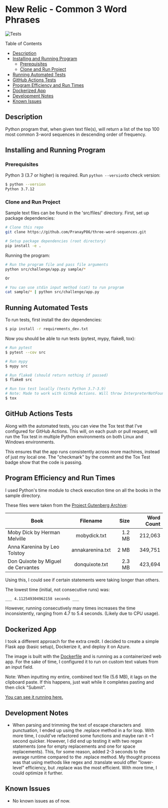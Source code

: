 # New Relic - Common 3 Word Phrases

![Tests](https://github.com/PranayP86/three-word-sequences/actions/workflows/tests.yml/badge.svg)

Table of Contents

  - [Description](#Description)
  - [Installing and Running Program](#Installing-and-Running-Program)
    - [Prerequisites](#Prerequisites)
    - [Clone and Run Project](#Clone-and-Run-Project)
  - [Running Automated Tests](#Running-Automated-Tests)
  - [GitHub Actions Tests](#GitHub-Actions-Tests)
  - [Program Efficiency and Run Times](#Program-Efficiency-and-Run-Times)
  - [Dockerized App](#Dockerized-App)
  - [Development Notes](#Development-Notes)
  - [Known Issues](#Known-Issues)

## Description

Python program that, when given text file(s), will return a list of the top 100 most common 3-word sequences in descending order of frequency.

## Installing and Running Program


### Prerequisites

Python 3 (3.7 or higher) is required. Run `python --version`to check version:

```bash
$ python --version
Python 3.7.12
```

### Clone and Run Project

Sample text files can be found in the 'src/files/' directory.
First, set up package dependencies:

```bash
# Clone this repo
git clone https://github.com/PranayP86/three-word-sequences.git

# Setup package dependencies (root directory)
pip install -e .
```

Running the program:

```bash
# Run the program file and pass file arguments
python src/challenge/app.py sample/*

Or

# You can use stdin input method (cat) to run program
cat sample/* | python src/challenge/app.py
```

## Running Automated Tests

To run tests, first install the dev dependencies:

```bash
$ pip install -r requirements_dev.txt
```

Now you should be able to run tests (pytest, mypy, flake8, tox):

```bash
# Run pytest
$ pytest --cov src

# Run mypy
$ mypy src

# Run flake8 (should return nothing if passed)
$ flake8 src

# Run tox test locally (tests Python 3.7-3.9)
# Note: Made to work with GitHub Actions. Will throw InterpreterNotFound for any version not installed if running locally.
$ tox
```
## GitHub Actions Tests

Along with the automated tests, you can view the Tox test that I've configured for GitHub Actions. This will, on each push or pull request, will run the Tox test in multiple Python environments on both Linux and Windows environments. 

This ensures that the app runs consistently across more machines, instead of just my local one. The "checkmark" by the commit and the Tox Test badge show that the code is passing.

## Program Efficiency and Run Times

I used Python's time module to check execution time on all the books in the sample directory.

These files were taken from the [Project Gutenberg Archive](https://www.gutenberg.org/):

| Book | Filename  | Size | Word Count |
| ---- |:---------:| ----:| ----------:|
| Moby Dick by Herman Melville | mobydick.txt | 1.2 MB | 212,063 |
| Anna Karenina by Leo Tolstoy| annakarenina.txt | 2 MB | 349,751 |
| Don Quixote by Miguel de Cervantes | donquixote.txt | 2.3 MB | 423,694 |

Using this, I could see if certain statements were taking longer than others.

The lowest time (initial, not consecutive runs) was:
```bash
___ 4.112549304962158 seconds ___
```
However, running consecutively many times increases the time inconsistently, ranging from 4.7 to 5.4 seconds. 
(Likely due to CPU usage).

## Dockerized App
I took a different approach for the extra credit. 
I decided to create a simple Flask app (basic setup), Dockerize it, and deploy it on Azure.

The image is built with the [Dockerfile](web_app/Dockerfile) and is running as a containerized web app. 
For the sake of time, I configured it to run on custom text values from an input field.

Note: When inputting my entire, combined text file (5.6 MB), it lags on the clipboard paste. If this happens, just wait while it completes pasting and then click "Submit".

[You can see it running here.](http://threewordsequences.eastus.azurecontainer.io/)

## Development Notes

- When parsing and trimming the text of escape characters and punctuation, I ended up using the .replace method in a for loop. With more time, I could've refactored some functions and maybe ran it ~1 second quicker. However, I did end up testing it with two regex statements (one for empty replacements and one for space replacements). This, for some reason, added 2-3 seconds to the average runtime compared to the .replace method. My thought process was that using methods like regex and .translate would offer "lower-level" efficiency, but .replace was the most efficient. With more time, I could optimize it further.

## Known Issues

- No known issues as of now.
